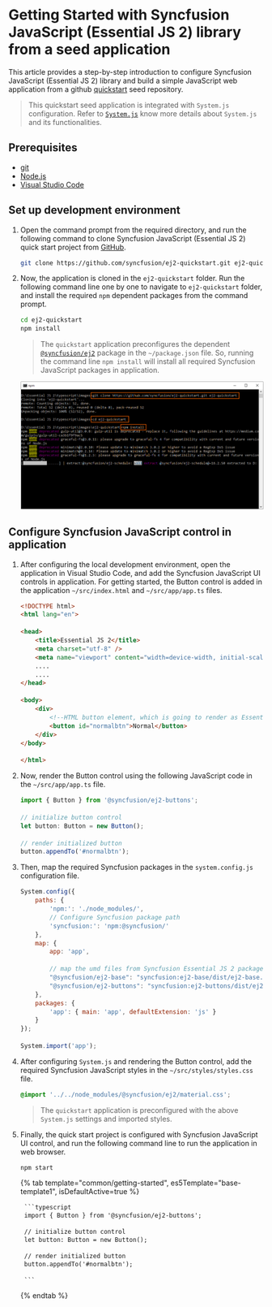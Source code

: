 # Getting Started with Syncfusion JavaScript (Essential JS 2) library from a seed application

This article provides a step-by-step introduction to configure Syncfusion JavaScript (Essential JS 2) library and build a simple JavaScript web application from a github [quickstart](https://github.com/syncfusion/ej2-quickstart.git) seed repository.

> This quickstart seed application is integrated with `System.js` configuration. Refer to [`System.js`](https://github.com/systemjs/systemjs)  know more details about `System.js` and its functionalities.

## Prerequisites

* [git](https://git-scm.com/downloads)
* [Node.js](https://nodejs.org/en/)
* [Visual Studio Code](https://code.visualstudio.com/)

## Set up development environment

1. Open the command prompt from the required directory, and run the following command to clone Syncfusion JavaScript (Essential JS 2) quick start project from [GitHub](https://github.com/syncfusion/ej2-quickstart.git).

    ```sh
    git clone https://github.com/syncfusion/ej2-quickstart.git ej2-quickstart
    ```

2. Now, the application is cloned in the `ej2-quickstart` folder. Run the following command line one by one to navigate to `ej2-quickstart` folder, and install the required `npm` dependent packages from the command prompt.

    ```sh
    cd ej2-quickstart
    npm install
    ```

    > The `quickstart` application preconfigures the dependent [`@syncfusion/ej2`](https://www.npmjs.com/package/@syncfusion/ej2) package in the `~/package.json` file. So, running the command line `npm install` will install all required Syncfusion JavaScript packages in application.

    ![ej2 typescript seed local setup](images/local-setup.png)

## Configure Syncfusion JavaScript control in application

1. After configuring the local development environment, open the application in Visual Studio Code, and add the Syncfusion JavaScript UI controls in application. For getting started, the Button control is added in the application `~/src/index.html` and `~/src/app/app.ts` files.

    ```html
    <!DOCTYPE html>
    <html lang="en">

    <head>
        <title>Essential JS 2</title>
        <meta charset="utf-8" />
        <meta name="viewport" content="width=device-width, initial-scale=1.0, user-scalable=no" />
        ....
        ....
    </head>

    <body>
        <div>
            <!--HTML button element, which is going to render as Essential JS 2 Button-->
            <button id="normalbtn">Normal</button>
        </div>
    </body>

    </html>
    ```

2. Now, render the Button control using the following JavaScript code in the `~/src/app/app.ts` file.

    ```typescript
    import { Button } from '@syncfusion/ej2-buttons';

    // initialize button control
    let button: Button = new Button();

    // render initialized button
    button.appendTo('#normalbtn');
    ```

3. Then, map the required Syncfusion packages in the `system.config.js` configuration file.

    ```js
    System.config({
        paths: {
            'npm:': './node_modules/',
            // Configure Syncfusion package path
            'syncfusion:': 'npm:@syncfusion/'
        },
        map: {
            app: 'app',

            // map the umd files from Syncfusion Essential JS 2 packages
            "@syncfusion/ej2-base": "syncfusion:ej2-base/dist/ej2-base.umd.min.js",
            "@syncfusion/ej2-buttons": "syncfusion:ej2-buttons/dist/ej2-buttons.umd.min.js",
        },
        packages: {
            'app': { main: 'app', defaultExtension: 'js' }
        }
    });

    System.import('app');
    ```

4. After configuring `System.js` and rendering the Button control, add the required Syncfusion JavaScript styles in the `~/src/styles/styles.css` file.

    ```css
    @import '../../node_modules/@syncfusion/ej2/material.css';
    ```

    > The `quickstart` application is preconfigured with the above `System.js` settings and imported styles.

5. Finally, the quick start project is configured with Syncfusion JavaScript UI control, and run the following command line to run the application in web browser.

    ```shell
    npm start
    ```

    {% tab template="common/getting-started", es5Template="base-template1", isDefaultActive=true %}

        ```typescript
        import { Button } from '@syncfusion/ej2-buttons';

        // initialize button control
        let button: Button = new Button();

        // render initialized button
        button.appendTo('#normalbtn');

        ```

    {% endtab %}